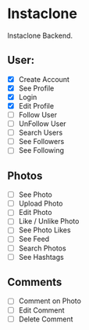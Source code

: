 # Instaclone

Instaclone Backend.

## User:

- [x] Create Account
- [x] See Profile
- [x] Login
- [x] Edit Profile
- [ ] Follow User
- [ ] UnFollow User
- [ ] Search Users
- [ ] See Followers
- [ ] See Following

## Photos

- [ ] See Photo
- [ ] Upload Photo
- [ ] Edit Photo
- [ ] Like / Unlike Photo
- [ ] See Photo Likes
- [ ] See Feed
- [ ] Search Photos
- [ ] See Hashtags

## Comments

- [ ] Comment on Photo
- [ ] Edit Comment
- [ ] Delete Comment
